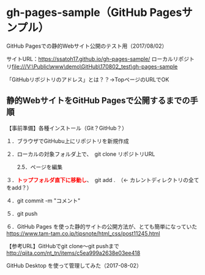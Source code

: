 # gh-pages-sample（GitHub Pagesサンプル）

GitHub Pagesでの静的Webサイト公開のテスト用（2017/08/02）

サイトURL：https://ssatoh17.github.io/gh-pages-sample/
ローカルリポジトリ<file:///V:\Public\www\demo\GitHub\170802_test\gh-pages-sample>

「GitHubリポジトリのアドレス」とは？？→TopページのURLでOK


## 静的WebサイトをGitHub Pagesで公開するまでの手順

【事前準備】各種インストール（Git？GitHub？）

１．ブラウザでGitHubu上にリポジトリを新規作成

２．ローカルの対象フォルダ上で、　git clone リポジトリURL

　　2.5．ページを編集
 
３．<b><font color="red">トップフォルダ直下に移動し</font></b>、　git add .　（← カレントディレクトリの全てをadd？）

４．git commit -m "コメント"

５．git push

６．GitHub Pages を使った静的サイトの公開方法が、とても簡単になっていた https://www.tam-tam.co.jp/tipsnote/html_css/post11245.html


【参考URL】GitHubでgit clone〜git pushまで http://qiita.com/nt_tn/items/c5ea999a2638e03ee418

GitHub Desktop を使って管理してみた（2017-08-02）
